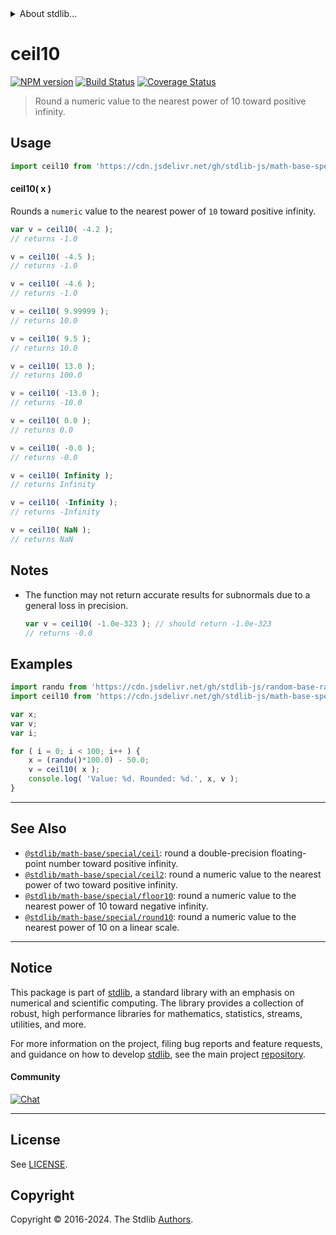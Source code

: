 <!--

@license Apache-2.0

Copyright (c) 2018 The Stdlib Authors.

Licensed under the Apache License, Version 2.0 (the "License");
you may not use this file except in compliance with the License.
You may obtain a copy of the License at

   http://www.apache.org/licenses/LICENSE-2.0

Unless required by applicable law or agreed to in writing, software
distributed under the License is distributed on an "AS IS" BASIS,
WITHOUT WARRANTIES OR CONDITIONS OF ANY KIND, either express or implied.
See the License for the specific language governing permissions and
limitations under the License.

-->


<details>
  <summary>
    About stdlib...
  </summary>
  <p>We believe in a future in which the web is a preferred environment for numerical computation. To help realize this future, we've built stdlib. stdlib is a standard library, with an emphasis on numerical and scientific computation, written in JavaScript (and C) for execution in browsers and in Node.js.</p>
  <p>The library is fully decomposable, being architected in such a way that you can swap out and mix and match APIs and functionality to cater to your exact preferences and use cases.</p>
  <p>When you use stdlib, you can be absolutely certain that you are using the most thorough, rigorous, well-written, studied, documented, tested, measured, and high-quality code out there.</p>
  <p>To join us in bringing numerical computing to the web, get started by checking us out on <a href="https://github.com/stdlib-js/stdlib">GitHub</a>, and please consider <a href="https://opencollective.com/stdlib">financially supporting stdlib</a>. We greatly appreciate your continued support!</p>
</details>

# ceil10

[![NPM version][npm-image]][npm-url] [![Build Status][test-image]][test-url] [![Coverage Status][coverage-image]][coverage-url] <!-- [![dependencies][dependencies-image]][dependencies-url] -->

> Round a numeric value to the nearest power of 10 toward positive infinity.



<section class="usage">

## Usage

```javascript
import ceil10 from 'https://cdn.jsdelivr.net/gh/stdlib-js/math-base-special-ceil10@deno/mod.js';
```

#### ceil10( x )

Rounds a `numeric` value to the nearest power of `10` toward positive infinity.

```javascript
var v = ceil10( -4.2 );
// returns -1.0

v = ceil10( -4.5 );
// returns -1.0

v = ceil10( -4.6 );
// returns -1.0

v = ceil10( 9.99999 );
// returns 10.0

v = ceil10( 9.5 );
// returns 10.0

v = ceil10( 13.0 );
// returns 100.0

v = ceil10( -13.0 );
// returns -10.0

v = ceil10( 0.0 );
// returns 0.0

v = ceil10( -0.0 );
// returns -0.0

v = ceil10( Infinity );
// returns Infinity

v = ceil10( -Infinity );
// returns -Infinity

v = ceil10( NaN );
// returns NaN
```

</section>

<!-- /.usage -->

<section class="notes">

## Notes

-   The function may not return accurate results for subnormals due to a general loss in precision.

    ```javascript
    var v = ceil10( -1.0e-323 ); // should return -1.0e-323
    // returns -0.0
    ```

</section>

<!-- /.notes -->

<section class="examples">

## Examples

<!-- eslint no-undef: "error" -->

```javascript
import randu from 'https://cdn.jsdelivr.net/gh/stdlib-js/random-base-randu@deno/mod.js';
import ceil10 from 'https://cdn.jsdelivr.net/gh/stdlib-js/math-base-special-ceil10@deno/mod.js';

var x;
var v;
var i;

for ( i = 0; i < 100; i++ ) {
    x = (randu()*100.0) - 50.0;
    v = ceil10( x );
    console.log( 'Value: %d. Rounded: %d.', x, v );
}
```

</section>

<!-- /.examples -->

<!-- C interface documentation. -->



<!-- Section for related `stdlib` packages. Do not manually edit this section, as it is automatically populated. -->

<section class="related">

* * *

## See Also

-   <span class="package-name">[`@stdlib/math-base/special/ceil`][@stdlib/math/base/special/ceil]</span><span class="delimiter">: </span><span class="description">round a double-precision floating-point number toward positive infinity.</span>
-   <span class="package-name">[`@stdlib/math-base/special/ceil2`][@stdlib/math/base/special/ceil2]</span><span class="delimiter">: </span><span class="description">round a numeric value to the nearest power of two toward positive infinity.</span>
-   <span class="package-name">[`@stdlib/math-base/special/floor10`][@stdlib/math/base/special/floor10]</span><span class="delimiter">: </span><span class="description">round a numeric value to the nearest power of 10 toward negative infinity.</span>
-   <span class="package-name">[`@stdlib/math-base/special/round10`][@stdlib/math/base/special/round10]</span><span class="delimiter">: </span><span class="description">round a numeric value to the nearest power of 10 on a linear scale.</span>

</section>

<!-- /.related -->

<!-- Section for all links. Make sure to keep an empty line after the `section` element and another before the `/section` close. -->


<section class="main-repo" >

* * *

## Notice

This package is part of [stdlib][stdlib], a standard library with an emphasis on numerical and scientific computing. The library provides a collection of robust, high performance libraries for mathematics, statistics, streams, utilities, and more.

For more information on the project, filing bug reports and feature requests, and guidance on how to develop [stdlib][stdlib], see the main project [repository][stdlib].

#### Community

[![Chat][chat-image]][chat-url]

---

## License

See [LICENSE][stdlib-license].


## Copyright

Copyright &copy; 2016-2024. The Stdlib [Authors][stdlib-authors].

</section>

<!-- /.stdlib -->

<!-- Section for all links. Make sure to keep an empty line after the `section` element and another before the `/section` close. -->

<section class="links">

[npm-image]: http://img.shields.io/npm/v/@stdlib/math-base-special-ceil10.svg
[npm-url]: https://npmjs.org/package/@stdlib/math-base-special-ceil10

[test-image]: https://github.com/stdlib-js/math-base-special-ceil10/actions/workflows/test.yml/badge.svg?branch=main
[test-url]: https://github.com/stdlib-js/math-base-special-ceil10/actions/workflows/test.yml?query=branch:main

[coverage-image]: https://img.shields.io/codecov/c/github/stdlib-js/math-base-special-ceil10/main.svg
[coverage-url]: https://codecov.io/github/stdlib-js/math-base-special-ceil10?branch=main

<!--

[dependencies-image]: https://img.shields.io/david/stdlib-js/math-base-special-ceil10.svg
[dependencies-url]: https://david-dm.org/stdlib-js/math-base-special-ceil10/main

-->

[chat-image]: https://img.shields.io/gitter/room/stdlib-js/stdlib.svg
[chat-url]: https://app.gitter.im/#/room/#stdlib-js_stdlib:gitter.im

[stdlib]: https://github.com/stdlib-js/stdlib

[stdlib-authors]: https://github.com/stdlib-js/stdlib/graphs/contributors

[umd]: https://github.com/umdjs/umd
[es-module]: https://developer.mozilla.org/en-US/docs/Web/JavaScript/Guide/Modules

[deno-url]: https://github.com/stdlib-js/math-base-special-ceil10/tree/deno
[deno-readme]: https://github.com/stdlib-js/math-base-special-ceil10/blob/deno/README.md
[umd-url]: https://github.com/stdlib-js/math-base-special-ceil10/tree/umd
[umd-readme]: https://github.com/stdlib-js/math-base-special-ceil10/blob/umd/README.md
[esm-url]: https://github.com/stdlib-js/math-base-special-ceil10/tree/esm
[esm-readme]: https://github.com/stdlib-js/math-base-special-ceil10/blob/esm/README.md
[branches-url]: https://github.com/stdlib-js/math-base-special-ceil10/blob/main/branches.md

[stdlib-license]: https://raw.githubusercontent.com/stdlib-js/math-base-special-ceil10/main/LICENSE

<!-- <related-links> -->

[@stdlib/math/base/special/ceil]: https://github.com/stdlib-js/math-base-special-ceil/tree/deno

[@stdlib/math/base/special/ceil2]: https://github.com/stdlib-js/math-base-special-ceil2/tree/deno

[@stdlib/math/base/special/floor10]: https://github.com/stdlib-js/math-base-special-floor10/tree/deno

[@stdlib/math/base/special/round10]: https://github.com/stdlib-js/math-base-special-round10/tree/deno

<!-- </related-links> -->

</section>

<!-- /.links -->
